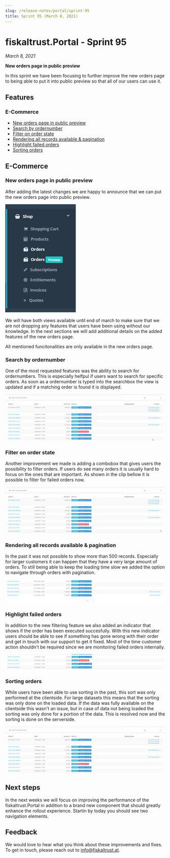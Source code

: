 ```yaml
---
slug: /release-notes/portal/sprint-95
title: Sprint 95 (March 8, 2021)
---
```


# fiskaltrust.Portal - Sprint 95
_March 8, 2021_

**New orders page in public preview**

In this sprint we have been focusing to further improve the new orders page to being able to put it into public preview so that all of our users can use it.

## Features

### E-Commerce 
- [New orders page in public preview](#new-orders-page-in-public-preview)
- [Search by ordernumber](#search-by-ordernumber)
- [Filter on order state](#filter-on-order-state)
- [Rendering all records available & pagination](#rendering-all-records-available--pagination)
- [Highlight failed orders](#highlight-failed-orders)
- [Sorting orders](#sorting-orders)

## E-Commerce

### New orders page in public preview

After adding the latest changes we are happy to announce that we can put the new orders page into public preview. 

![orders-nav](images/sprint-95/orders-nav.png)

We will have both views available until end of march to make sure that we are not dropping any features that users have been using without our knowledge. In the next sections we will add additional details on the added features of the new orders page.

<div class="alert alert--warning" role="alert">All mentioned funcitonalities are only available in the new orders page.</div>

### Search by ordernumber

One of the most requested features was the ability to search for ordernumbers. This is especially helfpul if users want to search for specific orders. As soon as a ordernumber is typed into the searchbox the view is updated and if a matching order is found it is displayed.

![orders-search](images/sprint-95/orders-search.gif)

### Filter on order state

Another improvement we made is adding a combobox that gives users the possibility to filter orders. If users do see many orders it is usually hard to focus on the ones that are important. As shown in the clip bellow it is possible to filter for failed orders now.

![orders-filter](images/sprint-95/orders-filter.gif)

### Rendering all records available & pagination

In the past it was not possible to show more than 500 records. Especially for larger customers it can happen that they have a very large amount of orders. To still being able to keep the loading time slow we added the option to navigate through orders with pagination. 

![orders-pagination](images/sprint-95/orders-pagination.png)

### Highlight failed orders

In addition to the new filtering feature we also added an indicator that shows if the order has been executed succesfully. With this new indicator users should be able to see if something has gone wrong with their order and get in touch with our support to get it fixed. Most of the time customer action shouldn't be required since we are monitoring failed orders internally.

![orders-failures](images/sprint-95/orders-failures.png)

### Sorting orders

While users have been able to use sorting in the past, this sort was only performed at the clientside. For large datasets this means that the sorting was only done on the loaded data. If the data was fully available on the clientside this wasn't an issue, but in case of data not being loaded the sorting was only done for a portion of the data. This is resolved now and the sorting is done on the serverside.

![orders-sorting](images/sprint-95/orders-sorting.gif)

## Next steps
In the next weeks we will focus on improving the performance of the fiskaltrust.Portal in addition to a brand new component that should greatly enhance the rollout experience. Startin by today you should see two navigation elements. 

## Feedback
We would love to hear what you think about these improvements and fixes. To get in touch, please reach out to [info@fiskaltrust.at](mailto:info@fiskaltrust.at).